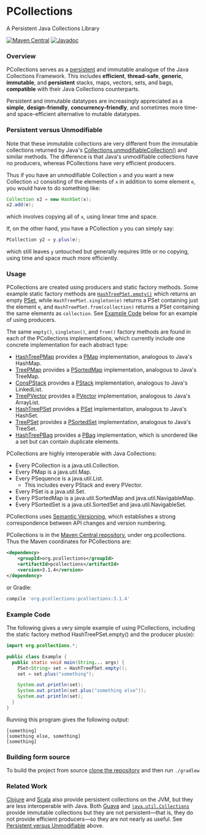 PCollections
============

A Persistent Java Collections Library

[![Maven Central](https://img.shields.io/maven-central/v/org.pcollections/pcollections.svg)](https://mvnrepository.com/artifact/org.pcollections/pcollections/latest)
[![Javadoc](https://www.javadoc.io/badge/org.pcollections/pcollections.svg)](https://www.javadoc.io/doc/org.pcollections/pcollections)

### Overview

PCollections serves as a [persistent](https://en.wikipedia.org/wiki/Persistent_data_structure) and immutable analogue of the Java Collections Framework. This includes **efficient**, **thread-safe**, **generic**, **immutable**, and **persistent** stacks, maps, vectors, sets, and bags, **compatible** with their Java Collections counterparts.

Persistent and immutable datatypes are increasingly appreciated as a **simple**, **design-friendly**, **concurrency-friendly**, and sometimes more time- and space-efficient alternative to mutable datatypes.

### Persistent versus Unmodifiable

Note that these immutable collections are very different from the immutable collections returned by Java's [Collections.unmodifiableCollection()](https://docs.oracle.com/en/java/javase/18/docs/api/java.base/java/util/Collections.html#unmodifiableCollection(java.util.Collection)) and similar methods. The difference is that Java's unmodifiable collections have no producers, whereas PCollections have very efficient producers.

Thus if you have an unmodifiable Collection `x` and you want a new Collection `x2` consisting of the elements of `x` in addition to some element `e`, you would have to do something like:
```Java
Collection x2 = new HashSet(x);
x2.add(e);
```
which involves copying all of `x`, using linear time and space.

If, on the other hand, you have a PCollection `y` you can simply say:
```Java
PCollection y2 = y.plus(e);
```
which still leaves `y` untouched but generally requires little or no copying, using time and space much more efficiently.

### Usage

PCollections are created using producers and static factory methods. Some example static factory methods are [`HashTreePSet.empty()`](https://javadoc.io/page/org.pcollections/pcollections/latest/org/pcollections/HashTreePSet.html#empty()) which returns an empty [PSet](https://javadoc.io/page/org.pcollections/pcollections/latest/org/pcollections/PSet.html), while `HashTreePSet.singleton(e)` returns a PSet containing just the element `e`, and `HashTreePSet.from(collection)` returns a PSet containing the same elements as `collection`. See [Example Code](#example-code) below for an example of using producers.

The same `empty()`, `singleton()`, and `from()` factory methods are found in each of the PCollections implementations, which currently include one concrete implementation for each abstract type:
* [HashTreePMap](https://javadoc.io/page/org.pcollections/pcollections/latest/org/pcollections/HashTreePMap.html) provides a [PMap](https://javadoc.io/page/org.pcollections/pcollections/latest/org/pcollections/PMap.html) implementation, analogous to Java's HashMap.
* [TreePMap](https://javadoc.io/page/org.pcollections/pcollections/latest/org/pcollections/TreePMap.html) provides a 
[PSortedMap](https://javadoc.io/page/org.pcollections/pcollections/latest/org/pcollections/PSortedMap.html) implementation, 
analogous to Java's TreeMap.
* [ConsPStack](https://javadoc.io/page/org.pcollections/pcollections/latest/org/pcollections/ConsPStack.html) provides a [PStack](https://javadoc.io/page/org.pcollections/pcollections/latest/org/pcollections/PStack.html) implementation, analogous to Java's LinkedList.
* [TreePVector](https://javadoc.io/page/org.pcollections/pcollections/latest/org/pcollections/TreePVector.html) provides a [PVector](https://javadoc.io/page/org.pcollections/pcollections/latest/org/pcollections/PVector.html) implementation, analogous to Java's ArrayList.
* [HashTreePSet](https://javadoc.io/page/org.pcollections/pcollections/latest/org/pcollections/HashTreePSet.html) provides a [PSet](https://javadoc.io/page/org.pcollections/pcollections/latest/org/pcollections/PSet.html) implementation, analogous to Java's HashSet.
* [TreePSet](https://javadoc.io/page/org.pcollections/pcollections/latest/org/pcollections/TreePSet.html) provides a 
[PSortedSet](https://javadoc.io/page/org.pcollections/pcollections/latest/org/pcollections/PSortedSet.html) implementation, 
analogous to Java's TreeSet.
* [HashTreePBag](https://javadoc.io/page/org.pcollections/pcollections/latest/org/pcollections/HashTreePBag.html) provides a [PBag](https://javadoc.io/page/org.pcollections/pcollections/latest/org/pcollections/PBag.html) implementation, which is unordered like a set but can contain duplicate elements.

PCollections are highly interoperable with Java Collections:

* Every PCollection is a java.util.Collection.
* Every PMap is a java.util.Map.
* Every PSequence is a java.util.List.
    * This includes every PStack and every PVector.
* Every PSet is a java.util.Set.
* Every PSortedMap is a java.util.SortedMap and java.util.NavigableMap.
* Every PSortedSet is a java.util.SortedSet and java.util.NavigableSet.

PCollections uses [Semantic Versioning](https://semver.org/), which establishes a strong correspondence between API changes and version numbering.

PCollections is in the [Maven Central repository](https://search.maven.org/search?q=g:org.pcollections), under org.pcollections. Thus the Maven coordinates for PCollections are:

```xml
<dependency>
    <groupId>org.pcollections</groupId>
    <artifactId>pcollections</artifactId>
    <version>3.1.4</version>
</dependency>
```

or Gradle:
```groovy
compile 'org.pcollections:pcollections:3.1.4'
```

### Example Code

The following gives a very simple example of using PCollections, including the static factory method HashTreePSet.empty() and the producer plus(e):
```Java
import org.pcollections.*;

public class Example {
  public static void main(String... args) {
    PSet<String> set = HashTreePSet.empty();
    set = set.plus("something");

    System.out.println(set);
    System.out.println(set.plus("something else"));
    System.out.println(set);
  }
}
```
Running this program gives the following output:
```
[something]
[something else, something]
[something]
```

### Building form source
To build the project from source [clone the repository](https://github.com/pcollections/pcollections.git) and then run `./gradlew`

### Related Work

[Clojure](https://clojure.org/) and [Scala](https://www.scala-lang.org/) also provide persistent collections on the JVM, but they are less interoperable with Java. Both [Guava](https://github.com/google/guava) and [`java.util.Collections`](https://docs.oracle.com/en/java/javase/18/docs/api/java.base/java/util/Collections.html#unmodifiableCollection(java.util.Collection)) provide immutable collections but they are not persistent—that is, they do not provide efficient producers—so they are not nearly as useful. See [Persistent versus Unmodifiable](#persistent-versus-unmodifiable) above.
